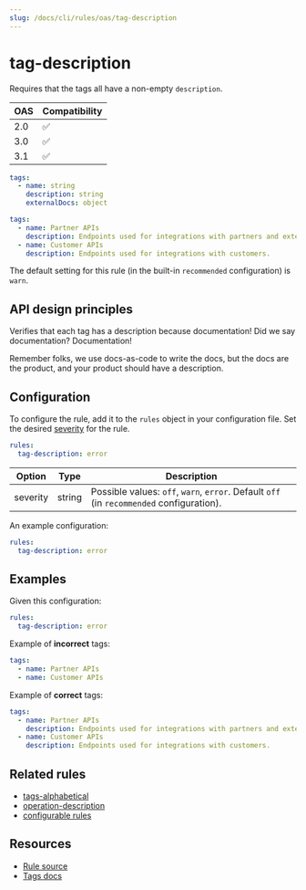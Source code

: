 ```yaml
---
slug: /docs/cli/rules/oas/tag-description
---
```


# tag-description

Requires that the tags all have a non-empty `description`.

| OAS | Compatibility |
| --- | ------------- |
| 2.0 | ✅            |
| 3.0 | ✅            |
| 3.1 | ✅            |

```yaml Object structure
tags:
  - name: string
    description: string
    externalDocs: object
```

```yaml Example
tags:
  - name: Partner APIs
    description: Endpoints used for integrations with partners and external collaborators.
  - name: Customer APIs
    description: Endpoints used for integrations with customers.

```

The default setting for this rule (in the built-in `recommended` configuration) is `warn`.

## API design principles

Verifies that each tag has a description because documentation!
Did we say documentation?
Documentation!

Remember folks, we use docs-as-code to write the docs, but the docs are the product, and your product should have a description.

## Configuration

To configure the rule, add it to the `rules` object in your configuration file.
Set the desired [severity](../../rules.md#severity-settings) for the rule.

```yaml
rules:
  tag-description: error
```

| Option   | Type   | Description                                                                              |
| -------- | ------ | ---------------------------------------------------------------------------------------- |
| severity | string | Possible values: `off`, `warn`, `error`. Default `off` (in `recommended` configuration). |

An example configuration:

```yaml
rules:
  tag-description: error
```

## Examples

Given this configuration:

```yaml
rules:
  tag-description: error
```

Example of **incorrect** tags:

```yaml Example
tags:
  - name: Partner APIs
  - name: Customer APIs
```

Example of **correct** tags:

```yaml Example
tags:
  - name: Partner APIs
    description: Endpoints used for integrations with partners and external collaborators.
  - name: Customer APIs
    description: Endpoints used for integrations with customers.
```

## Related rules

- [tags-alphabetical](./tags-alphabetical.md)
- [operation-description](./operation-description.md)
- [configurable rules](../configurable-rules.md)

## Resources

- [Rule source](https://github.com/Redocly/redocly-cli/blob/main/packages/core/src/rules/common/tag-description.ts)
- [Tags docs](https://redocly.com/docs/openapi-visual-reference/tags/)
